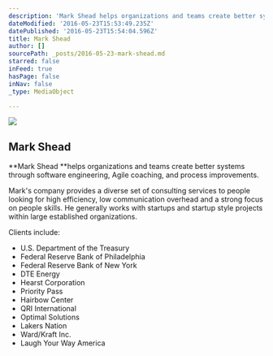 ```yaml
---
description: 'Mark Shead helps organizations and teams create better systems through software engineering, Agile coaching, and process improvements.'
dateModified: '2016-05-23T15:53:49.235Z'
datePublished: '2016-05-23T15:54:04.596Z'
title: Mark Shead
author: []
sourcePath: _posts/2016-05-23-mark-shead.md
starred: false
inFeed: true
hasPage: false
inNav: false
_type: MediaObject

---
```

<article style=""><img src="https://s3-us-west-2.amazonaws.com/the-grid-img/p/a8c25f2801b6e1031c1be5b5f0db003e1b5f60d8.jpg" /><h1>Mark Shead</h1></article>

**Mark Shead **helps organizations and teams create better systems through software engineering, Agile coaching, and process improvements.

Mark's company provides a diverse set of consulting services to people looking for high efficiency, low communication overhead and a strong focus on people skills. He generally works with startups and startup style projects within large established organizations.

Clients include:

* U.S. Department of the Treasury
* Federal Reserve Bank of Philadelphia
* Federal Reserve Bank of New York
* DTE Energy
* Hearst Corporation
* Priority Pass
* Hairbow Center
* QRI International
* Optimal Solutions
* Lakers Nation
* Ward/Kraft Inc.
* Laugh Your Way America